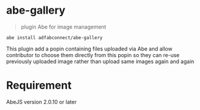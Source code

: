 # abe-gallery

> plugin Abe for image management

```shell
abe install adfabconnect/abe-gallery
```

This plugin add a popin containing files uploaded via Abe and allow contributor to choose them directly from this popin so they can re-use previously uploaded image rather than upload same images again and again

# Requirement

AbeJS version 2.0.10 or later
